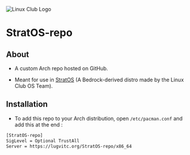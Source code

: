 <img title="" src="https://i.imgur.com/Kq4ER0L.png" alt="Linux Club Logo" data-align="center">

# StratOS-repo

## About

- A custom Arch repo hosted on GitHub.

- Meant for use in [StratOS](https://github.com/lugvitc/LUG_custom_distro) (A Bedrock-derived distro made by the Linux Club OS Team).

## Installation

- To add this repo to your Arch distribution, open `/etc/pacman.conf` and add this at the end :

```bash
[StratOS-repo]
SigLevel = Optional TrustAll
Server = https://lugvitc.org/StratOS-repo/x86_64
```
